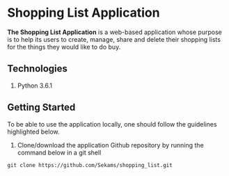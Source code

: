 # Shopping List Application

**The Shopping List Application** is a web-based application whose purpose is to help its users to create, manage, share and delete their shopping lists for the things they would like to do buy.

## Technologies
1. Python 3.6.1

## Getting Started
To be able to use the application locally, one should follow the guidelines highlighted below.

1. Clone/download the application Github repository by running the command below in a git shell
```
git clone https://github.com/Sekams/shopping_list.git
```